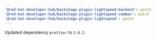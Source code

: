 ```yaml
---
'@red-hat-developer-hub/backstage-plugin-lightspeed-backend': patch
'@red-hat-developer-hub/backstage-plugin-lightspeed-common': patch
'@red-hat-developer-hub/backstage-plugin-lightspeed': patch
---
```


Updated dependency `prettier` to `3.6.2`.
